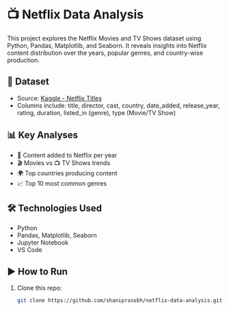 # 📺 Netflix Data Analysis

This project explores the Netflix Movies and TV Shows dataset using Python, Pandas, Matplotlib, and Seaborn. It reveals insights into Netflix content distribution over the years, popular genres, and country-wise production.

## 📂 Dataset
- Source: [Kaggle - Netflix Titles](https://www.kaggle.com/datasets/shivamb/netflix-shows)
- Columns include: title, director, cast, country, date_added, release_year, rating, duration, listed_in (genre), type (Movie/TV Show)

## 📊 Key Analyses
- 📅 Content added to Netflix per year
- 🎬 Movies vs 📺 TV Shows trends
- 🌍 Top countries producing content
- 📈 Top 10 most common genres

## 🛠️ Technologies Used
- Python
- Pandas, Matplotlib, Seaborn
- Jupyter Notebook
- VS Code

## ▶️ How to Run
1. Clone this repo:
   ```bash
   git clone https://github.com/shaniprasobh/netflix-data-analysis.git
